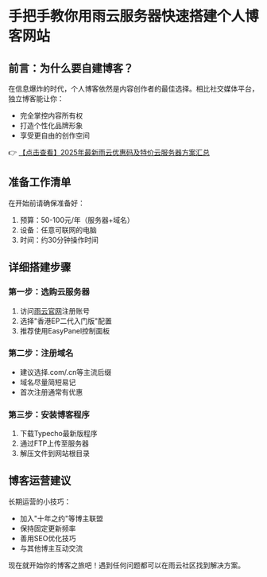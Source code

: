 # 手把手教你用雨云服务器快速搭建个人博客网站

## 前言：为什么要自建博客？

在信息爆炸的时代，个人博客依然是内容创作者的最佳选择。相比社交媒体平台，独立博客能让你：
- 完全掌控内容所有权
- 打造个性化品牌形象
- 享受更自由的创作空间

👉 [【点击查看】2025年最新雨云优惠码及特价云服务器方案汇总](https://bit.ly/RainYun)

## 准备工作清单

在开始前请确保准备好：
1. 预算：50-100元/年（服务器+域名）
2. 设备：任意可联网的电脑
3. 时间：约30分钟操作时间

## 详细搭建步骤

### 第一步：选购云服务器
1. 访问[雨云官网](https://bit.ly/RainYun)注册账号
2. 选择"香港EP二代入门版"配置
3. 推荐使用EasyPanel控制面板

### 第二步：注册域名
- 建议选择.com/.cn等主流后缀
- 域名尽量简短易记
- 首次注册通常有优惠

### 第三步：安装博客程序
1. 下载Typecho最新版程序
2. 通过FTP上传至服务器
3. 解压文件到网站根目录

## 博客运营建议

长期运营的小技巧：
- 加入"十年之约"等博主联盟
- 保持固定更新频率
- 善用SEO优化技巧
- 与其他博主互动交流

现在就开始你的博客之旅吧！遇到任何问题都可以在雨云社区找到解决方案。